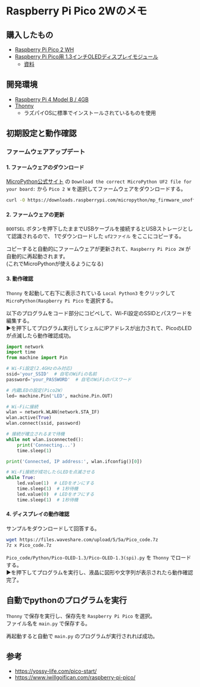 # Raspberry Pi Pico 2Wのメモ

## 購入したもの
- [Raspberry Pi Pico 2 WH](https://www.switch-science.com/products/10258?variant=44459979407558)
- [Raspberry Pi Pico用 1.3インチOLEDディスプレイモジュール](https://www.switch-science.com/products/7549?variant=42382170915014)
  - [資料](https://www.waveshare.com/wiki/Pico-OLED-1.3)

## 開発環境
- [Raspberry Pi 4 Model B / 4GB](https://www.switch-science.com/products/5680?_pos=3&_sid=077434481&_ss=r)
- [Thonny](https://thonny.org/)
  - ラズパイOSに標準でインストールされているものを使用

## 初期設定と動作確認
### ファームウェアアップデート
#### 1. ファームウェアのダウンロード
[MicroPython公式サイト](https://www.raspberrypi.com/documentation/microcontrollers/micropython.html) の `Download the correct MicroPython UF2 file for your board:` から `Pico 2 W` を選択してファームウェアをダウンロードする。

```bash
curl -O https://downloads.raspberrypi.com/micropython/mp_firmware_unofficial_latest.uf2
```

#### 2. ファームウェアの更新
`BOOTSEL` ボタンを押下したままでUSBケーブルを接続するとUSBストレージとして認識されるので、
1でダウンロードした `uf2ファイル` をここにコピーする。

コピーすると自動的にファームウェアが更新されて、`Raspberry Pi Pico 2W` が自動的に再起動されます。 \
(これでMicroPythonが使えるようになる)

#### 3. 動作確認
`Thonny` を起動して右下に表示されている `Local Python3` をクリックして `MicroPython(Raspberry Pi Pico` を選択する。

以下のプログラムをコード部分にコピペして、Wi-Fi設定のSSIDとパスワードを編集する。 \
▶を押下してプログラム実行してシェルにIPアドレスが出力されて、PicoのLEDが点滅したら動作確認成功。

```Python
import network
import time
from machine import Pin

# Wi-Fi設定(2.4GHzのみ対応)
ssid='your_SSID'  # 自宅のWiFiの名前
password='your_PASSWORD'  # 自宅のWiFiのパスワード

# 内蔵LEDの設定(Pico2W）
led= machine.Pin('LED', machine.Pin.OUT)

# Wi-Fiに接続
wlan = network.WLAN(network.STA_IF)
wlan.active(True)
wlan.connect(ssid, password)

# 接続が確立されるまで待機
while not wlan.isconnected():
    print('Connecting...')
    time.sleep(1)

print('Connected, IP address:', wlan.ifconfig()[0])

# Wi-Fi接続が成功したらLEDを点滅させる
while True:
    led.value(1)  # LEDをオンにする
    time.sleep(1)  # 1秒待機
    led.value(0)  # LEDをオフにする
    time.sleep(1)  # 1秒待機

```

#### 4. ディスプレイの動作確認
サンプルをダウンロードして回答する。

```bash
wget https://files.waveshare.com/upload/5/5a/Pico_code.7z
7z x Pico_code.7z
```

`Pico_code/Python/Pico-OLED-1.3/Pico-OLED-1.3(spi).py` を `Thonny` でロードする。 \
▶を押下してプログラムを実行し、液晶に図形や文字列が表示されたら動作確認完了。


## 自動でpythonのプログラムを実行
`Thonny` で保存を実行し、保存先を `Raspberry Pi Pico` を選択。 \
ファイル名を `main.py` で保存する。

再起動すると自動で `main.py` のプログラムが実行されれば成功。



## 参考
- https://yossy-life.com/pico-start/
- https://www.iwillgoifican.com/raspberry-pi-pico/

